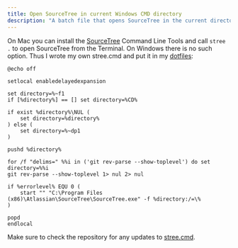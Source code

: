 ```yaml
---
title: Open SourceTree in current Windows CMD directory
description: "A batch file that opens SourceTree in the current directory from the command line."
---
```


On Mac you can install the [SourceTree](https://www.sourcetreeapp.com/) Command Line Tools and call `stree .` to open SourceTree from the Terminal. On Windows there is no such option. Thus I wrote my own stree.cmd and put it in my [dotfiles](https://github.com/ArloL/dotfiles):

    @echo off

    setlocal enabledelayedexpansion

    set directory=%~f1
    if [%directory%] == [] set directory=%CD%

    if exist %directory%\NUL (
        set directory=%directory%
    ) else (
        set directory=%~dp1
    )

    pushd %directory%

    for /f "delims=" %%i in ('git rev-parse --show-toplevel') do set directory=%%i
    git rev-parse --show-toplevel 1> nul 2> nul

    if %errorlevel% EQU 0 (
        start "" "C:\Program Files (x86)\Atlassian\SourceTree\SourceTree.exe" -f %directory:/=\%
    )

    popd
    endlocal

Make sure to check the repository for any updates to [stree.cmd](https://github.com/ArloL/dotfiles/blob/master/bin/stree.cmd).
